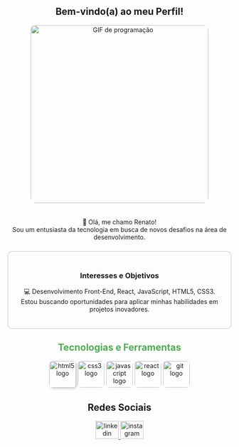 <h2 align="center">Bem-vindo(a) ao meu Perfil!</h2>

<div align="center">
  <img src="https://media.giphy.com/media/qgQUggAC3Pfv687qPC/giphy.gif" alt="GIF de programação" width="400" style="border-radius: 10px; animation: float 3s ease-in-out infinite; margin-bottom: 20px;"/>
</div>

<p align="center">
  👋 Olá, me chamo Renato!<br>
  Sou um entusiasta da tecnologia em busca de novos desafios na área de desenvolvimento.
</p>

###

<div align="center" style="border: 2px solid #ddd; padding: 20px; border-radius: 10px;">
  <h3>Interesses e Objetivos</h3>
  <p>
    💻 Desenvolvimento Front-End, React, JavaScript, HTML5, CSS3.<br>
    Estou buscando oportunidades para aplicar minhas habilidades em projetos inovadores.
  </p>
</div>

###

<h2 align="center" style="color: #4CAF50;">Tecnologias e Ferramentas</h2>

<div align="center">
  <img src="https://cdn.jsdelivr.net/gh/devicons/devicon/icons/html5/html5-original.svg" height="60" alt="html5 logo" style="border-radius: 8px; box-shadow: 2px 2px 5px rgba(0, 0, 0, 0.2);" />
  <img src="https://cdn.jsdelivr.net/gh/devicons/devicon/icons/css3/css3-original.svg" height="60" alt="css3 logo" style="border-radius: 8px;" />
  <img src="https://cdn.jsdelivr.net/gh/devicons/devicon/icons/javascript/javascript-original.svg" height="60" alt="javascript logo" style="border-radius: 8px;" />
  <img src="https://cdn.jsdelivr.net/gh/devicons/devicon/icons/react/react-original.svg" height="60" alt="react logo" style="border-radius: 8px;" />
  <img src="https://cdn.jsdelivr.net/gh/devicons/devicon/icons/git/git-original.svg" height="60" alt="git logo" style="border-radius: 8px;" />
</div>

###

<h2 align="center">Redes Sociais</h2>

<div align="center">
  <a href="https://www.linkedin.com/in/renato-paiva2022/" target="_blank">
    <img src="https://raw.githubusercontent.com/maurodesouza/profile-readme-generator/master/src/assets/icons/social/linkedin/default.svg" width="52" height="40" alt="linkedin logo" />
  </a>
  <a href="https://www.instagram.com/natoo23/" target="_blank">
    <img src="https://raw.githubusercontent.com/maurodesouza/profile-readme-generator/master/src/assets/icons/social/instagram/default.svg" width="52" height="40" alt="instagram logo" />
  </a>
</div>

<!-- Animação Flutuante Inline -->
<div style="display:none;"></div>
